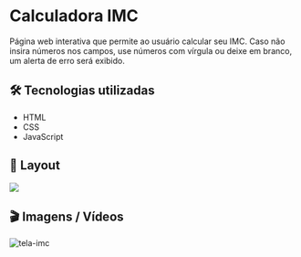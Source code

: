 # Calculadora IMC

Página web interativa que permite ao usuário calcular seu IMC. Caso não insira números nos campos, use números com vírgula ou deixe em branco, um alerta de erro será exibido.

## 🛠️ Tecnologias utilizadas
- HTML
- CSS
- JavaScript

## 🚧 Layout

<a href="https://www.figma.com/file/atKbLPvU3Ell5kKPtzEXPc/IMC/duplicate" target="_blank">
<img src="https://user-images.githubusercontent.com/71772559/178192253-4fe4757c-de57-4878-a38c-a483c25670b1.png" />
</a>

## 🎬 Imagens / Vídeos 

![tela-imc](https://github.com/Mctks2/Explorer-07/assets/62295808/d641694d-1fb1-40a9-8c7c-e79d488815ee)
